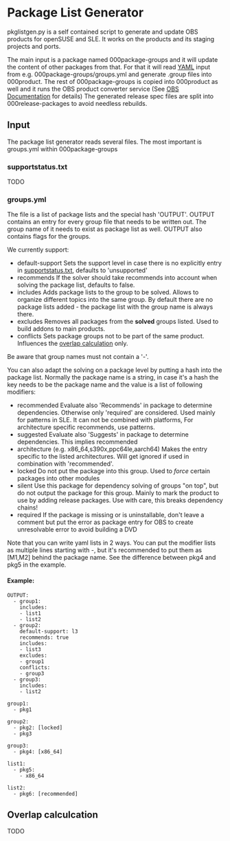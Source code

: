 # Package List Generator

pkglistgen.py is a self contained script to generate and update OBS products for openSUSE and SLE. 
It works on the products and its staging projects and ports.

The main input is a package named 000package-groups and it will update the content of other packages
from that. For that it will read [YAML](https://en.wikipedia.org/wiki/YAML) input from e.g. 000package-groups/groups.yml and generate .group files into 000product. The rest of 000package-groups is copied into 000product as well and it runs the OBS product converter service (See [OBS Documentation](https://en.opensuse.org/openSUSE:Build_Service_product_definition) for details)
The generated release spec files are split into 000release-packages to avoid needless rebuilds. 

## Input

The package list generator reads several files. The most important is groups.yml within 000package-groups

### supportstatus.txt
 TODO
 
### groups.yml
The file is a list of package lists and the special hash 'OUTPUT'. OUTPUT contains an entry for every group file that needs to be written out. The group name of it needs to exist as package list as well. OUTPUT also contains flags for the groups.

We currently support:
 * default-support
 Sets the support level in case there is no explicitly entry in [supportstatus.txt](#supportstatus.txt), defaults to 'unsupported'
 * recommends
 If the solver should take recommends into account when solving the package list, defaults to false.
 * includes
 Adds package lists to the group to be solved. Allows to organize different topics into the same group. By default there are no package lists added - the package list with the group name is always there.
 * excludes
 Removes all packages from the __solved__ groups listed. Used to build addons to main products.
 * conflicts
 Sets package groups not to be part of the same product. Influences the [overlap calculation](#overlap-calculation) only.

Be aware that group names must not contain a '-'.

You can also adapt the solving on a package level by putting a hash into the package list. Normally the package name is a string, in case it's a hash the key needs to be the package name and the value is a list of following modifiers: 

 * recommended
 Evaluate also 'Recommends' in package to determine dependencies. Otherwise only 'required' are considered. Used mainly for patterns in SLE. It can not be combined with platforms, For architecture specific recommends, use patterns.
 * suggested
 Evaluate also 'Suggests' in package to determine dependencies. This implies recommended
 * architecture (e.g. x86_64,s390x,ppc64le,aarch64)
 Makes the entry specific to the listed architectures. Will get ignored if used in combination with 'recommended'.
 * locked
 Do not put the package into this group. Used to *force* certain packages into other modules
 * silent
 Use this package for dependency solving of groups "on top", but do not output the package for this group. Mainly to mark the product to use by adding release packages. Use with care, this breaks dependency chains!
 * required
 If the package is missing or is uninstallable, don't leave a comment but put the error as package entry for OBS to create unresolvable error to avoid building a DVD

Note that you can write yaml lists in 2 ways. You can put the modifier lists as multiple lines starting with -, but it's recommended to put them as [M1,M2] behind the package name. See the difference between pkg4 and pkg5 in the example. 

#### Example:

```
OUTPUT:
  - group1:
    includes:
    - list1
    - list2
  - group2:
    default-support: l3
    recommends: true
    includes:
    - list3
    excludes:
    - group1
    conflicts:
    - group3
  - group3:
    includes:
    - list2
    
group1:
  - pkg1
  
group2:
  - pkg2: [locked]
  - pkg3
  
group3:
  - pkg4: [x86_64]
  
list1:
  - pkg5:
    - x86_64
  
list2:
  - pkg6: [recommended]
``` 

## Overlap calculcation
 TODO 

